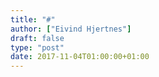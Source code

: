 ```yaml
---
title: "#"
author: ["Eivind Hjertnes"]
draft: false
type: "post"
date: 2017-11-04T01:00:00+01:00
---
```


